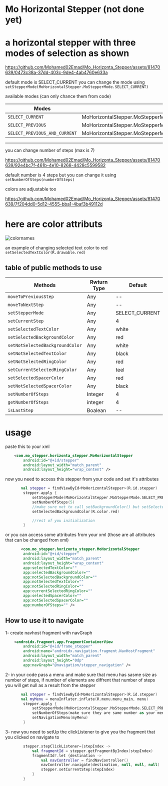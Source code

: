 # Mo Horizontal Stepper (not done yet)
# a horizontal stepper with three modes of selection as shown 
https://github.com/Mohamed02Emad/Mo_Horizonta_Stepper/assets/81470639/0473c38a-37dd-403c-9de4-4ab4760e633a

default mode is SELECT_CURRENT
you can change the mode using `setStepperMode(MoHorizontalStepper.MoStepperMode.SELECT_CURRENT)`   

available modes (can only chance them from code)

| Modes                                            | Usage                                                         |
| ------------------------------------------------ | --------------------------------------------------------------|
| `SELECT_CURRENT`                                 | MoHorizontalStepper.MoStepperMode.SELECT_CURRENT              |
| `SELECT_PREVIOUS`                                | MoHorizontalStepper.MoStepperMode.SELECT_CURRENT              |
| `SELECT_PREVIOUS_AND_CURRENT`                    | MoHorizontalStepper.MoStepperMode.SELECT_PREVIOUS_AND_CURRENT |

-------------------------------------------------------------------------------------------------------------------------

you can change number of steps (max is 7)

https://github.com/Mohamed02Emad/Mo_Horizonta_Stepper/assets/81470639/92e4bc7f-461b-4e10-8268-4428c5599582

default number is 4 steps but you can change it using `setNumberOfSteps(numberOfSteps)`

colors are adjustable too

https://github.com/Mohamed02Emad/Mo_Horizonta_Stepper/assets/81470639/7f204dd0-5d12-4555-bba1-4baf3b49112d

# here are color attributs
![colornames](https://github.com/Mohamed02Emad/Mo_Horizonta_Stepper/assets/81470639/c2662f99-68a1-443a-8fa0-5461876ea74d)

an example of changing selected text color to red
`setSelectedTextColor(R.drawable.red)`    

## table of public methods to use
| Methods                                          | Rwturn Type                                                  | Default               |
| ------------------------------------------------ | ------------------------------------------------------------ | --------------------- |
| `moveToPreviousStep`                             | Any                                                          | --                    |
| `moveToNextStep`                                 | Any                                                          | --                    |
| `setStepperMode`                                 | Any                                                          | SELECT_CURRENT        |
| `setCurrentStep`                                 | Any                                                          | 4                     |
| `setSelectedTextColor`                           | Any                                                          | white                 |
| `setSelectedBackgroundColor`                     | Any                                                          | red                   |
| `setNotSelectedBackgroundColor`                  | Any                                                          | white                 |
| `setNotSelectedTextColor`                        | Any                                                          | black                 |
| `setNotSelectedRingColor`                        | Any                                                          | red                   |
| `setCurrentSelectedRingColor`                    | Any                                                          | teel                  |
| `setSelectedSpacerColor`                         | Any                                                          | red                   |
| `setNotSelectedSpacerColor`                      | Any                                                          | black                 |
| `setNumberOfSteps`                               | Integer                                                      | 4                     |
| `getNumberOfSteps`                               | integer                                                      | 4                     |
| `isLastStep`                                     | Boalean                                                      | --                    |

# usage 

paste this to your xml
```xml
    <com.mo_stepper.horizonta_stepper.MoHorizontalStepper
        android:id="@+id/stepper"
        android:layout_width="match_parent"
        android:layout_height="wrap_content" />
```

now you need to access this stepper from your code and set it's attributes

```kotlin
       val stepper = findViewById<MoHorizontalStepper>(R.id.stepper)
        stepper.apply {
            setStepperMode(MoHorizontalStepper.MoStepperMode.SELECT_PREVIOUS_AND_CURRENT)
            setNumberOfSteps(5)
            //make sure not to call setBackgroundColor() but setSelectedBackgroundColor
            setSelectedBackgroundColor(R.color.red)

            //rest of you initialization
        }
```

or you can access some attributes from your xml (those are all attributes that can be changed from xml)

```xml
       <com.mo_stepper.horizonta_stepper.MoHorizontalStepper
        android:id="@+id/stepper"
        android:layout_width="match_parent"
        android:layout_height="wrap_content"
        app:selectedTextColor=""
        app:selectedBackgroundColor=""
        app:notSelectedBackgroundColor=""
        app:notSelectedTextColor=""
        app:notSelectedRingColor=""
        app:currentSelectedRingColor=""
        app:selectedSpacerColor=""
        app:notSelectedSpacerColor=""
        app:numberOfSteps="" />
```

## How to use it to navigate

1- create navhost fragment with navGraph

```xml
    <androidx.fragment.app.FragmentContainerView
        android:id="@+id/frame_stepper"
        android:name="androidx.navigation.fragment.NavHostFragment"
        android:layout_width="match_parent"
        android:layout_height="0dp"
        app:navGraph="@navigation/stepper_navigation" />
 ```

2- in your code pass a menu and make sure that menu has sasme size as number of steps, 
if number of elements are diffrent that number of steps you will get null as a result from the stepper

```kotlin
       val stepper = findViewById<MoHorizontalStepper>(R.id.stepper)
       val myMenu = menuInflater.inflate(R.menu.menu_main, menu)
        stepper.apply {
            setStepperMode(MoHorizontalStepper.MoStepperMode.SELECT_PREVIOUS_AND_CURRENT)
            setNumberOfSteps(make sure they are same number as your menu items)
            setNavigationMenu(myMenu)
        }
```

3- now you need to setUp the clickListener to give you the fragment that you clicked on navigate to 

```kotlin
        stepper.stepClickListener={stepIndex ->
            val fragmentId = stepper.getFragmentByIndex(stepIndex)
            fragmentId?.let {destination ->
                val navController = findNavController()
                navController.navigate(destination, null, null, null)
                stepper.setCurrentStep(stepIndex)
            }
        }
```

